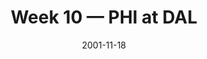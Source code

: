 ---
layout: game
title: Week 10 — PHI at DAL
season: 2001
game_id: 2001_10_PHI_DAL
week: 10
date: 2001-11-18
home_team: DAL
away_team: PHI
final_home: 3
final_away: 36
pbp_url: /assets/data/pbp/2001/2001_10_PHI_DAL.csv.gz
---